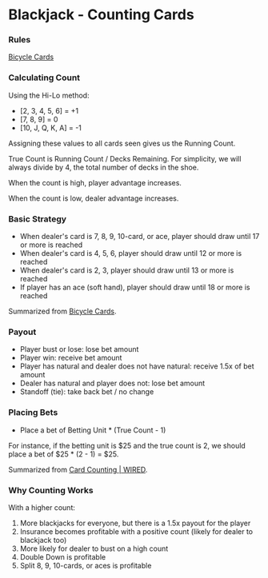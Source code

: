 # Blackjack - Counting Cards

### Rules
[Bicycle Cards](https://bicyclecards.com/how-to-play/blackjack/)

### Calculating Count

Using the Hi-Lo method:
- [2, 3, 4, 5, 6] = +1
- [7, 8, 9] = 0
- [10, J, Q, K, A] = -1

Assigning these values to all cards seen gives us the Running Count.

True Count is Running Count / Decks Remaining. For simplicity, we will always divide by 4, the total number of decks in the shoe.

When the count is high, player advantage increases.

When the count is low, dealer advantage increases.

### Basic Strategy

- When dealer's card is 7, 8, 9, 10-card, or ace, player should draw until 17 or more is reached
- When dealer's card is 4, 5, 6, player should draw until 12 or more is reached
- When dealer's card is 2, 3, player should draw until 13 or more is reached
- If player has an ace (soft hand), player should draw until 18 or more is reached

Summarized from [Bicycle Cards](https://bicyclecards.com/how-to-play/blackjack/).

### Payout
- Player bust or lose: lose bet amount
- Player win: receive bet amount
- Player has natural and dealer does not have natural: receive 1.5x of bet amount
- Dealer has natural and player does not: lose bet amount
- Standoff (tie): take back bet / no change

### Placing Bets

- Place a bet of Betting Unit * (True Count - 1)

For instance, if the betting unit is $25 and the true count is 2, we should place a bet of $25 * (2 - 1) = $25. 

Summarized from [Card Counting | WIRED](https://www.youtube.com/watch?v=G_So72lFNIU).

### Why Counting Works

With a higher count:

1. More blackjacks for everyone, but there is a 1.5x payout for the player
2. Insurance becomes profitable with a positive count (likely for dealer to blackjack too)
3. More likely for dealer to bust on a high count
4. Double Down is profitable
5. Split 8, 9, 10-cards, or aces is profitable
